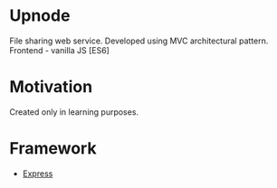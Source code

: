 # Upnode
File sharing web service. Developed using MVC architectural pattern.
Frontend - vanilla JS [ES6]

# Motivation

Created only in learning purposes. 

# Framework

  * [Express](https://github.com/expressjs/generator)
